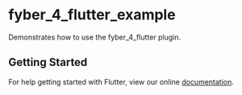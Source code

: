 # fyber_4_flutter_example

Demonstrates how to use the fyber_4_flutter plugin.

## Getting Started

For help getting started with Flutter, view our online
[documentation](https://flutter.io/).
